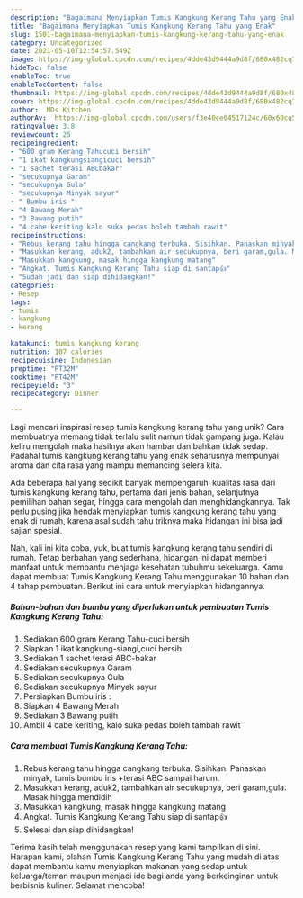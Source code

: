 ```yaml
---
description: "Bagaimana Menyiapkan Tumis Kangkung Kerang Tahu yang Enak"
title: "Bagaimana Menyiapkan Tumis Kangkung Kerang Tahu yang Enak"
slug: 1501-bagaimana-menyiapkan-tumis-kangkung-kerang-tahu-yang-enak
category: Uncategorized
date: 2021-05-10T12:54:57.549Z
image: https://img-global.cpcdn.com/recipes/4dde43d9444a9d8f/680x482cq70/tumis-kangkung-kerang-tahu-foto-resep-utama.jpg
hideToc: false
enableToc: true
enableTocContent: false
thumbnail: https://img-global.cpcdn.com/recipes/4dde43d9444a9d8f/680x482cq70/tumis-kangkung-kerang-tahu-foto-resep-utama.jpg
cover: https://img-global.cpcdn.com/recipes/4dde43d9444a9d8f/680x482cq70/tumis-kangkung-kerang-tahu-foto-resep-utama.jpg
author:  MDs Kitchen
authorAv:  https://img-global.cpcdn.com/users/f3e40ce04517124c/60x60cq50/avatar.jpg
ratingvalue: 3.8
reviewcount: 25
recipeingredient:
- "600 gram Kerang Tahucuci bersih"
- "1 ikat kangkungsiangicuci bersih"
- "1 sachet terasi ABCbakar"
- "secukupnya Garam"
- "secukupnya Gula"
- "secukupnya Minyak sayur"
- " Bumbu iris "
- "4 Bawang Merah"
- "3 Bawang putih"
- "4 cabe keriting kalo suka pedas boleh tambah rawit"
recipeinstructions:
- "Rebus kerang tahu hingga cangkang terbuka. Sisihkan. Panaskan minyak, tumis bumbu iris +terasi ABC sampai harum."
- "Masukkan kerang, aduk2, tambahkan air secukupnya, beri garam,gula. Masak hingga mendidih"
- "Masukkan kangkung, masak hingga kangkung matang"
- "Angkat. Tumis Kangkung Kerang Tahu siap di santap👍"
- "Sudah jadi dan siap dihidangkan!"
categories:
- Resep
tags:
- tumis
- kangkung
- kerang

katakunci: tumis kangkung kerang 
nutrition: 107 calories
recipecuisine: Indonesian
preptime: "PT32M"
cooktime: "PT42M"
recipeyield: "3"
recipecategory: Dinner

---
```



Lagi mencari inspirasi resep tumis kangkung kerang tahu yang unik? Cara membuatnya memang tidak terlalu sulit namun tidak gampang juga. Kalau keliru mengolah maka hasilnya akan hambar dan bahkan tidak sedap. Padahal tumis kangkung kerang tahu yang enak seharusnya mempunyai aroma dan cita rasa yang mampu memancing selera kita.


Ada beberapa hal yang sedikit banyak mempengaruhi kualitas rasa dari tumis kangkung kerang tahu, pertama dari jenis bahan, selanjutnya pemilihan bahan segar, hingga cara mengolah dan menghidangkannya. Tak perlu pusing jika hendak menyiapkan tumis kangkung kerang tahu yang enak di rumah, karena asal sudah tahu triknya maka hidangan ini bisa jadi sajian spesial.




Nah, kali ini kita coba, yuk, buat tumis kangkung kerang tahu sendiri di rumah. Tetap berbahan yang sederhana, hidangan ini dapat memberi manfaat untuk membantu menjaga kesehatan tubuhmu sekeluarga. Kamu dapat membuat Tumis Kangkung Kerang Tahu menggunakan 10 bahan dan 4 tahap pembuatan. Berikut ini cara untuk menyiapkan hidangannya.

<!--inarticleads1-->

##### Bahan-bahan dan bumbu yang diperlukan untuk pembuatan Tumis Kangkung Kerang Tahu:

1. Sediakan 600 gram Kerang Tahu-cuci bersih
1. Siapkan 1 ikat kangkung-siangi,cuci bersih
1. Sediakan 1 sachet terasi ABC-bakar
1. Sediakan secukupnya Garam
1. Sediakan secukupnya Gula
1. Sediakan secukupnya Minyak sayur
1. Persiapkan  Bumbu iris :
1. Siapkan 4 Bawang Merah
1. Sediakan 3 Bawang putih
1. Ambil 4 cabe keriting, kalo suka pedas boleh tambah rawit




<!--inarticleads2-->

##### Cara membuat Tumis Kangkung Kerang Tahu:

1. Rebus kerang tahu hingga cangkang terbuka. Sisihkan. Panaskan minyak, tumis bumbu iris +terasi ABC sampai harum.
1. Masukkan kerang, aduk2, tambahkan air secukupnya, beri garam,gula. Masak hingga mendidih
1. Masukkan kangkung, masak hingga kangkung matang
1. Angkat. Tumis Kangkung Kerang Tahu siap di santap👍
1. Selesai dan siap dihidangkan!



Terima kasih telah menggunakan resep yang kami tampilkan di sini. Harapan kami, olahan Tumis Kangkung Kerang Tahu yang mudah di atas dapat membantu kamu menyiapkan makanan yang sedap untuk keluarga/teman maupun menjadi ide bagi anda yang berkeinginan untuk berbisnis kuliner. Selamat mencoba!
